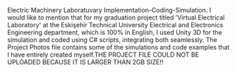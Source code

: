 Electric Machinery Laboratuvary Implementation-Coding-Simulation. I would like to mention that for my graduation project titled 'Virtual Electrical Laboratory' at the Eskişehir Technical University Electrical and Electronics Engineering department, which is 100% in English, I used Unity 3D for the simulation and coded using C# scripts, integrating both seamlessly. The Project Photos file contains some of the simulations and code examples that I have entirely created myself.THE PROJECT FILE COULD NOT BE UPLOADED BECAUSE IT IS LARGER THAN 2GB SIZE!!
